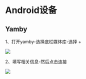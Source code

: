 # Android设备

## Yamby

1、打开yamby-选择底栏媒体库-选择 +

![](https://cdn.jsdmirror.com/gh/BsBlog/Levilde-Luminia-Wiki-dist@images/Use-and-Play/Android/C9D9C719-B517-4706-916B-EDA990F568A0.jpeg)

2、填写相关信息-然后点击连接

![](https://cdn.jsdmirror.com/gh/BsBlog/Levilde-Luminia-Wiki-dist@images/Use-and-Play/Android/57086B3D-15B8-4D67-AF85-5D8148DA6E22.jpeg)
